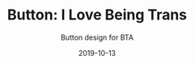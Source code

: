 ---
layout: art-post
title: "Button: I Love Being Trans"
subtitle: "Button design for BTA"
images:
  - public_id: portfolio/i-love-being-trans-square
categories: [art, digital]
tags: [graphic-design, vector, color, pattern, trans, bta]
date: 2019-10-13
featured: true
---